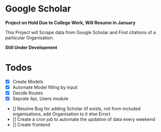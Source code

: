 # Google Scholar
**Project on Hold Due to College Work, Will Resume in January**

This Project will Scrape data from Google Scholar and Find citations of a particular Organisation.

**Still Under Development**

# Todos

- [x] Create Models
- [x] Automate Model filling by input
- [x] Decide Routes
- [x] Seprate Api, Users module
- [] Resolve Bug for adding Scholar (if exists, not from included organisations, add Organisation to it else Error)
- [] Create a cron job to automate the updation of data every weekend
- [] Create frontend
